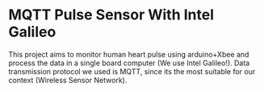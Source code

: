 # MQTT Pulse Sensor With Intel Galileo

This project aims to monitor human heart pulse using arduino+Xbee and process the data in a single board computer (We use Intel Galileo!). Data transmission protocol we used is MQTT, since its the most suitable for our context (Wireless Sensor Network).
